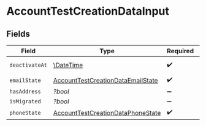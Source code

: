 # AccountTestCreationDataInput


## Fields

| Field                                                                                         | Type                                                                                          | Required                                                                                      | Description                                                                                   | Example                                                                                       |
| --------------------------------------------------------------------------------------------- | --------------------------------------------------------------------------------------------- | --------------------------------------------------------------------------------------------- | --------------------------------------------------------------------------------------------- | --------------------------------------------------------------------------------------------- |
| `deactivateAt`                                                                                | [\DateTime](https://www.php.net/manual/en/class.datetime.php)                                 | :heavy_check_mark:                                                                            | N/A                                                                                           | 2017-07-21T17:32:28Z                                                                          |
| `emailState`                                                                                  | [AccountTestCreationDataEmailState](../../models/shared/AccountTestCreationDataEmailState.md) | :heavy_check_mark:                                                                            | N/A                                                                                           | unverified                                                                                    |
| `hasAddress`                                                                                  | *?bool*                                                                                       | :heavy_minus_sign:                                                                            | N/A                                                                                           | true                                                                                          |
| `isMigrated`                                                                                  | *?bool*                                                                                       | :heavy_minus_sign:                                                                            | N/A                                                                                           | true                                                                                          |
| `phoneState`                                                                                  | [AccountTestCreationDataPhoneState](../../models/shared/AccountTestCreationDataPhoneState.md) | :heavy_check_mark:                                                                            | N/A                                                                                           | verified                                                                                      |